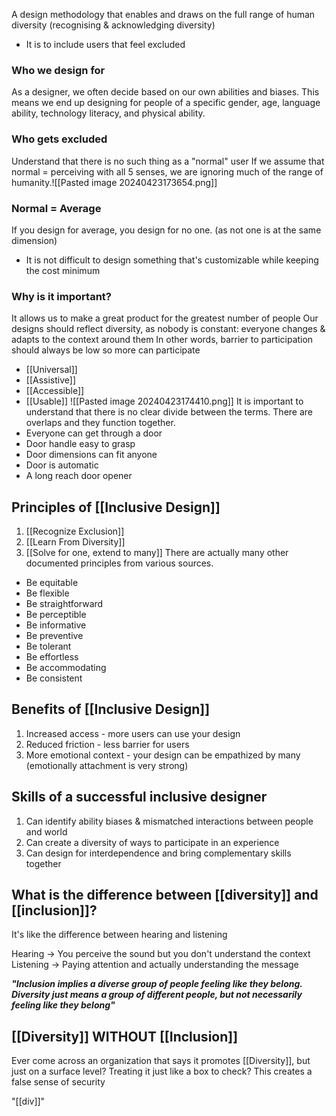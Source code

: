 A design methodology that enables and draws on the full range of human diversity (recognising & acknowledging diversity)
- It is to include users that feel excluded
### Who we design for
As a designer, we often decide based on our own abilities and biases. This means we end up designing for people of a specific gender, age, language ability, technology literacy, and physical ability.
### Who gets excluded
Understand that there is no such thing as a "normal" user
If we assume that normal = perceiving with all 5 senses, we are ignoring much of the range of humanity.![[Pasted image 20240423173654.png]]
### Normal = Average
If you design for average, you design for no one. (as not one is at the same dimension)
- It is not difficult to design something that's customizable while keeping the cost minimum
### Why is it important?
It allows us to make a great product for the greatest number of people
Our designs should reflect diversity, as nobody is constant: everyone changes & adapts to the context around them
In other words, barrier to participation should always be low so more can participate

- [[Universal]]
- [[Assistive]]
- [[Accessible]]
- [[Usable]]
![[Pasted image 20240423174410.png]]
It is important to understand that there is no clear divide between the terms. There are overlaps and they function together.
- Everyone can get through a door
- Door handle easy to grasp
- Door dimensions can fit anyone
- Door is automatic
- A long reach door opener
## Principles of [[Inclusive Design]]
1. [[Recognize Exclusion]]
2. [[Learn From Diversity]]
3. [[Solve for one, extend to many]]
There are actually many other documented principles from various sources. 
- Be equitable
- Be flexible
- Be straightforward
- Be perceptible
- Be informative
- Be preventive
- Be tolerant
- Be effortless
- Be accommodating
- Be consistent
## Benefits of [[Inclusive Design]]
1. Increased access - more users can use your design
2. Reduced friction - less barrier for users
3. More emotional context - your design can be empathized by many (emotionally attachment is very strong)
## Skills of a successful inclusive designer
1. Can identify ability biases & mismatched interactions between people and world
2. Can create a diversity of ways to participate in an experience
3. Can design for interdependence and bring complementary skills together
## What is the difference between [[diversity]] and [[inclusion]]?
It's like the difference between hearing and listening

Hearing $\rightarrow$ You perceive the sound but you don't understand the context
Listening $\rightarrow$ Paying attention and actually understanding the message

***"Inclusion implies a diverse group of people feeling like they belong. Diversity just means a group of different people, but not necessarily feeling like they belong"***
## [[Diversity]] WITHOUT [[Inclusion]]
Ever come across an organization that says it promotes [[Diversity]], but just on a surface level?
Treating it just like a box to check?
This creates a false sense of security

"[[div]]"